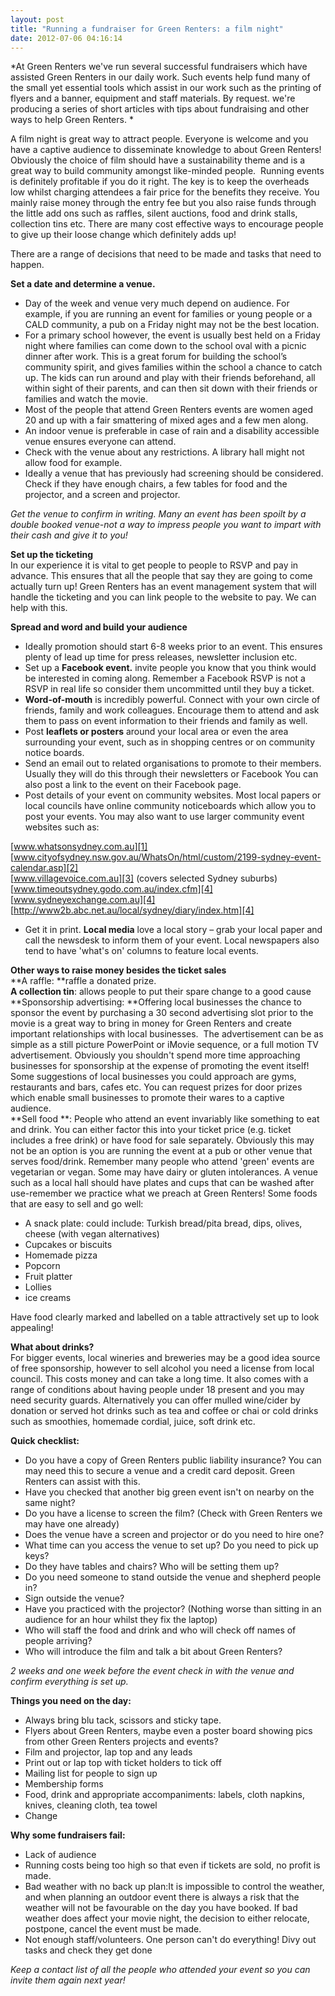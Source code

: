 ```yaml
---
layout: post
title: "Running a fundraiser for Green Renters: a film night"
date: 2012-07-06 04:16:14
---
```


*At Green Renters we've run several successful fundraisers which have assisted Green Renters in our daily work. Such events help fund many of the small yet essential tools which assist in our work such as the printing of flyers and a banner, equipment and staff materials. By request. we're producing a series of short articles with tips about fundraising and other ways to help Green Renters. *

A film night is great way to attract people. Everyone is welcome and you have a captive audience to disseminate knowledge to about Green Renters! Obviously the choice of film should have a sustainability theme and is a great way to build community amongst like-minded people.  Running events is definitely profitable if you do it right. The key is to keep the overheads low whilst charging attendees a fair price for the benefits they receive. You mainly raise money through the entry fee but you also raise funds through the little add ons such as raffles, silent auctions, food and drink stalls, collection tins etc. There are many cost effective ways to encourage people to give up their loose change which definitely adds up!

There are a range of decisions that need to be made and tasks that need to happen.

**Set a date and determine a venue.**

*   Day of the week and venue very much depend on audience. For example, if you are running an event for families or young people or a CALD community, a pub on a Friday night may not be the best location.
*   For a primary school however, the event is usually best held on a Friday night where families can come down to the school oval with a picnic dinner after work. This is a great forum for building the school’s community spirit, and gives families within the school a chance to catch up. The kids can run around and play with their friends beforehand, all within sight of their parents, and can then sit down with their friends or families and watch the movie.
*   Most of the people that attend Green Renters events are women aged 20 and up with a fair smattering of mixed ages and a few men along.
*   An indoor venue is preferable in case of rain and a disability accessible venue ensures everyone can attend.
*   Check with the venue about any restrictions. A library hall might not allow food for example.
*   Ideally a venue that has previously had screening should be considered. Check if they have enough chairs, a few tables for food and the projector, and a screen and projector.

*Get the venue to confirm in writing. Many an event has been spoilt by a double booked venue-not a way to impress people you want to impart with their cash and give it to you!*

**Set up the ticketing**  
In our experience it is vital to get people to people to RSVP and pay in advance. This ensures that all the people that say they are going to come actually turn up! Green Renters has an event management system that will handle the ticketing and you can link people to the website to pay. We can help with this.

**Spread and word and build your audience**

*   Ideally promotion should start 6-8 weeks prior to an event. This ensures plenty of lead up time for press releases, newsletter inclusion etc.
*   Set up a **Facebook event.** invite people you know that you think would be interested in coming along. Remember a Facebook RSVP is not a RSVP in real life so consider them uncommitted until they buy a ticket.
*   **Word-of-mouth** is incredibly powerful. Connect with your own circle of friends, family and work colleagues. Encourage them to attend and ask them to pass on event information to their friends and family as well.
*   Post **leaflets or posters** around your local area or even the area surrounding your event, such as in shopping centres or on community notice boards.
*   Send an email out to related organisations to promote to their members. Usually they will do this through their newsletters or Facebook You can also post a link to the event on their Facebook page.
*   Post details of your event on community websites. Most local papers or local councils have online community noticeboards which allow you to post your events. You may also want to use larger community event websites such as:

[www.whatsonsydney.com.au][1]  
[www.cityofsydney.nsw.gov.au/WhatsOn/html/custom/2199-sydney-event-calendar.asp][2]  
[www.villagevoice.com.au][3] (covers selected Sydney suburbs)  
[www.timeoutsydney.godo.com.au/index.cfm][4]  
[www.sydneyexchange.com.au][4]  
[http://www2b.abc.net.au/local/sydney/diary/index.htm][4]

 [1]: http://www.whatsonsydney.com.au
 [2]: http://www.cityofsydney.nsw.gov.au/WhatsOn/html/custom/2199-sydney-event-calendar.asp
 [3]: http://www.villagevoice.com.au
 [4]: http://www.timeoutsydney.godo.com.au/index.cfm

*   Get it in print. **Local media** love a local story – grab your local paper and call the newsdesk to inform them of your event. Local newspapers also tend to have 'what's on' columns to feature local events.

**Other ways to raise money besides the ticket sales**  
**A raffle: **raffle a donated prize.  
**A collection tin**: allows people to put their spare change to a good cause  
**Sponsorship advertising: **Offering local businesses the chance to sponsor the event by purchasing a 30 second advertising slot prior to the movie is a great way to bring in money for Green Renters and create important relationships with local businesses.  The advertisement can be as simple as a still picture PowerPoint or iMovie sequence, or a full motion TV advertisement. Obviously you shouldn't spend more time approaching businesses for sponsorship at the expense of promoting the event itself! Some suggestions of local businesses you could approach are gyms, restaurants and bars, cafes etc. You can request prizes for door prizes which enable small businesses to promote their wares to a captive audience.  
**Sell food **: People who attend an event invariably like something to eat and drink. You can either factor this into your ticket price (e.g. ticket includes a free drink) or have food for sale separately. Obviously this may not be an option is you are running the event at a pub or other venue that serves food/drink. Remember many people who attend 'green' events are vegetarian or vegan. Some may have dairy or gluten intolerances. A venue such as a local hall should have plates and cups that can be washed after use-remember we practice what we preach at Green Renters! Some foods that are easy to sell and go well:

*   A snack plate: could include: Turkish bread/pita bread, dips, olives, cheese (with vegan alternatives)
*   Cupcakes or biscuits
*   Homemade pizza
*   Popcorn
*   Fruit platter
*   Lollies
*   ice creams

Have food clearly marked and labelled on a table attractively set up to look appealing!

**What about drinks?**  
For bigger events, local wineries and breweries may be a good idea source of free sponsorship, however to sell alcohol you need a license from local council. This costs money and can take a long time. It also comes with a range of conditions about having people under 18 present and you may need security guards. Alternatively you can offer mulled wine/cider by donation or served hot drinks such as tea and coffee or chai or cold drinks such as smoothies, homemade cordial, juice, soft drink etc.

**Quick checklist:**

*   Do you have a copy of Green Renters public liability insurance? You can may need this to secure a venue and a credit card deposit. Green Renters can assist with this.
*   Have you checked that another big green event isn't on nearby on the same night?
*   Do you have a license to screen the film? (Check with Green Renters we may have one already)
*   Does the venue have a screen and projector or do you need to hire one?
*   What time can you access the venue to set up? Do you need to pick up keys?
*   Do they have tables and chairs? Who will be setting them up?
*   Do you need someone to stand outside the venue and shepherd people in?
*   Sign outside the venue?
*   Have you practiced with the projector? (Nothing worse than sitting in an audience for an hour whilst they fix the laptop)
*   Who will staff the food and drink and who will check off names of people arriving?
*   Who will introduce the film and talk a bit about Green Renters?

*2 weeks and one week before the event check in with the venue and confirm everything is set up.*

**Things you need on the day:**

*   Always bring blu tack, scissors and sticky tape.
*   Flyers about Green Renters, maybe even a poster board showing pics from other Green Renters projects and events?
*   Film and projector, lap top and any leads
*   Print out or lap top with ticket holders to tick off
*   Mailing list for people to sign up
*   Membership forms
*   Food, drink and appropriate accompaniments: labels, cloth napkins, knives, cleaning cloth, tea towel
*   Change

**Why some fundraisers fail:**

*   Lack of audience
*   Running costs being too high so that even if tickets are sold, no profit is made.
*   Bad weather with no back up plan:It is impossible to control the weather, and when planning an outdoor event there is always a risk that the weather will not be favourable on the day you have booked. If bad weather does affect your movie night, the decision to either relocate, postpone, cancel the event must be made.
*   Not enough staff/volunteers. One person can't do everything! Divy out tasks and check they get done

*Keep a contact list of all the people who attended your event so you can invite them again next year!*

[<img alt="paris coupe du monde" height="0" src="http://www.greenrenters.org/blank.gif" width="0" />][5]

 [5]: http://www.parisfoot.net/ "Paris coupe du monde"